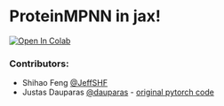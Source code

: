# ProteinMPNN in jax!


<a href="https://colab.research.google.com/github/sokrypton/ColabDesign/blob/v1.0.9/mpnn/example.ipynb">
  <img src="https://colab.research.google.com/assets/colab-badge.svg" alt="Open In Colab"/>
</a>

### Contributors:
- Shihao Feng [@JeffSHF](https://github.com/JeffSHF)
- Justas Dauparas [@dauparas](https://github.com/dauparas) - [original pytorch code](https://github.com/dauparas/ProteinMPNN)
